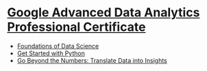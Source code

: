 # [Google Advanced Data Analytics Professional Certificate](https://www.coursera.org/professional-certificates/google-advanced-data-analytics)
* [Foundations of Data Science](https://www.coursera.org/learn/foundations-of-data-science?specialization=google-advanced-data-analytics)
* [Get Started with Python](https://www.coursera.org/learn/get-started-with-python?specialization=google-advanced-data-analytics)
* [Go Beyond the Numbers: Translate Data into Insights](https://www.coursera.org/learn/go-beyond-the-numbers-translate-data-into-insight?specialization=google-advanced-data-analytics)